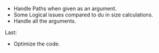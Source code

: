 - Handle Paths when given as an argument.
- Some Logical issues compared to du in size calculations.
- Handle all the arguments.




Last:
- Optimize the code.
